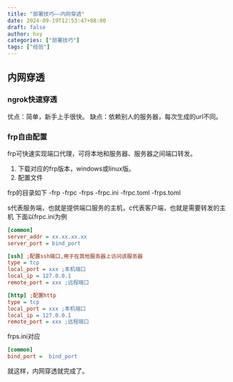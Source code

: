 ```yaml
---
title: "部署技巧——内网穿透"
date: 2024-09-19T12:53:47+08:00
draft: false
author: hxy
categories: ["部署技巧"]
tags: ["经验"]
---
```

## 内网穿透
### ngrok快速穿透
优点：简单，新手上手很快。
缺点：依赖别人的服务器，每次生成的url不同。
### frp自由配置
frp可快速实现端口代理，可将本地和服务器、服务器之间端口转发。

1. 下载对应的frp版本，windows或linux版。
2. 配置文件

frp的目录如下
-frp
    -frpc
    -frps
    -frpc.ini
    -frpc.toml
    -frps.toml

s代表服务端，也就是提供端口服务的主机，c代表客户端，也就是需要转发的主机
下面以frpc.ini为例
```ini
[common]
server_addr = xx.xx.xx.xx
server_port = bind_port

[ssh] ;配置ssh端口,用于在其他服务器上访问该服务器
type = tcp
local_port = xxx ;本机端口
local_ip = 127.0.0.1
remote_port = xxx ;远程端口

[http] ;配置http
type = tcp
local_port = xxx ;本机端口
local_ip = 127.0.0.1
remote_port = xxx ;远程端口
``` 
frps.ini对应
```ini
[common]
bind_port =  bind_port
```
就这样，内网穿透就完成了。